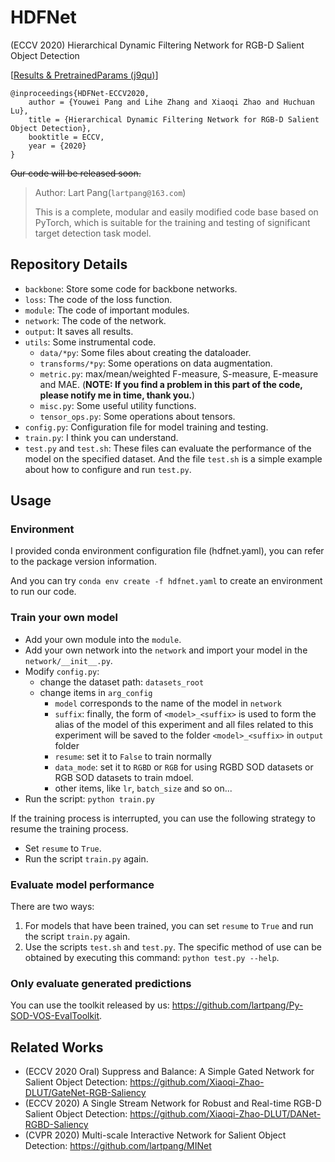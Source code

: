 # HDFNet

(ECCV 2020) Hierarchical Dynamic Filtering Network for RGB-D Salient Object Detection

[[Results & PretrainedParams (j9qu)](https://pan.baidu.com/s/1hExlf0uZ0kuar99xzpL0Sw)]

```text
@inproceedings{HDFNet-ECCV2020,
    author = {Youwei Pang and Lihe Zhang and Xiaoqi Zhao and Huchuan Lu},
    title = {Hierarchical Dynamic Filtering Network for RGB-D Salient Object Detection},
    booktitle = ECCV,
    year = {2020}
}
```

~~Our code will be released soon.~~

> Author: Lart Pang(`lartpang@163.com`)
>
> This is a complete, modular and easily modified code base based on PyTorch, which is suitable for the training and testing of significant target detection task model.

## Repository Details

* `backbone`: Store some code for backbone networks.
* `loss`: The code of the loss function.
* `module`: The code of important modules.
* `network`: The code of the network.
* `output`: It saves all results.
* `utils`: Some instrumental code.
    * `data/*py`: Some files about creating the dataloader.
    * `transforms/*py`: Some operations on data augmentation.
    * `metric.py`: max/mean/weighted F-measure, S-measure, E-measure and MAE. (**NOTE: If you find a problem in this part of the code, please notify me in time, thank you.**)
    * `misc.py`: Some useful utility functions.
    * `tensor_ops.py`: Some operations about tensors.
* `config.py`: Configuration file for model training and testing.
* `train.py`: I think you can understand.
* `test.py` and `test.sh`: These files can evaluate the performance of the model on the specified dataset. And the file `test.sh` is a simple example about how to configure and run `test.py`.

## Usage

### Environment

I provided conda environment configuration file (hdfnet.yaml), you can refer to the package version information.

And you can try `conda env create -f hdfnet.yaml` to create an environment to run our code.

### Train your own model

* Add your own module into the `module`.
* Add your own network into the `network` and import your model in the `network/__init__.py`.
* Modify `config.py`:
    * change the dataset path: `datasets_root`
    * change items in `arg_config`
        * `model` corresponds to the name of the model in `network`
        * `suffix`: finally, the form of `<model>_<suffix>` is used to form the alias of the model of this experiment and all files related to this experiment will be saved to the folder `<model>_<suffix>` in `output` folder
        * `resume`: set it to `False` to train normally
        * `data_mode`: set it to `RGBD` or `RGB` for using RGBD SOD datasets or RGB SOD datasets to train mdoel.
        * other items, like `lr`, `batch_size` and so on...
* Run the script: `python train.py`

If the training process is interrupted, you can use the following strategy to resume the training process.

* Set `resume` to `True`.
* Run the script `train.py` again.

### Evaluate model performance

There are two ways:
1. For models that have been trained, you can set `resume` to `True` and run the script `train.py` again.
2. Use the scripts `test.sh` and `test.py`. The specific method of use can be obtained by executing this command: `python test.py --help`.

### Only evaluate generated predictions

You can use the toolkit released by us: <https://github.com/lartpang/Py-SOD-VOS-EvalToolkit>.

## Related Works

* (ECCV 2020 Oral) Suppress and Balance: A Simple Gated Network for Salient Object Detection: https://github.com/Xiaoqi-Zhao-DLUT/GateNet-RGB-Saliency
* (ECCV 2020) A Single Stream Network for Robust and Real-time RGB-D Salient Object Detection: https://github.com/Xiaoqi-Zhao-DLUT/DANet-RGBD-Saliency
* (CVPR 2020) Multi-scale Interactive Network for Salient Object Detection: https://github.com/lartpang/MINet
